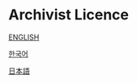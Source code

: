 # Archivist Licence

[ENGLISH](./LICENSE/LICENSE-EN.md)

[한국어](./LICENSE/LICENSE-KR.md)

[日本語](./LICENSE/LICENSE-JP.md)
